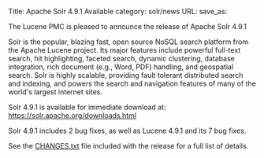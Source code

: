 Title: Apache Solr 4.9.1 Available
category: solr/news
URL: 
save_as: 

The Lucene PMC is pleased to announce the release of Apache Solr 4.9.1

Solr is the popular, blazing fast, open source NoSQL search platform
from the Apache Lucene project. Its major features include powerful
full-text search, hit highlighting, faceted search, dynamic
clustering, database integration, rich document (e.g., Word, PDF)
handling, and geospatial search. Solr is highly scalable, providing
fault tolerant distributed search and indexing, and powers the search
and navigation features of many of the world's largest internet sites.

Solr 4.9.1 is available for immediate download at:
<https://solr.apache.org/downloads.html>

Solr 4.9.1 includes 2 bug fixes,
as well as Lucene 4.9.1 and its 7 bug fixes.

See the [CHANGES.txt](/docs/4_9_1/changes/Changes.html)
file included with the release for a full list of details.

